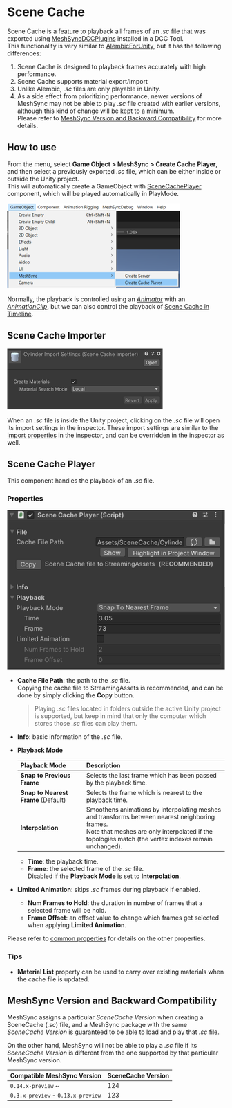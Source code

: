# Scene Cache

Scene Cache is a feature to playback all frames of an *.sc* file that 
was exported using [MeshSyncDCCPlugins](https://docs.unity3d.com/Packages/com.unity.meshsync.dcc-plugins@latest)
installed in a DCC Tool.   
This functionality is very similar to [AlembicForUnity](https://docs.unity3d.com/Packages/com.unity.formats.alembic@latest/index.html),
but it has the following differences:

1. Scene Cache is designed to playback frames accurately with high performance.
1. Scene Cache supports material export/import
1. Unlike Alembic, *.sc* files are only playable in Unity.
1. As a side effect from prioritizing performance, newer versions of MeshSync may not be able to 
   play *.sc* file created with earlier versions, although this kind of change will be kept to a minimum.        
   Please refer to [MeshSync Version and Backward Compatibility](#meshsync-version-and-backward-compatibility) 
   for more details.


## How to use

From the menu, select **Game Object > MeshSync > Create Cache Player**, 
and then select a previously exported *.sc* file, 
which can be either inside or outside the Unity project.  
This will automatically create a GameObject with 
[SceneCachePlayer](#scene-cache-player) component, 
which will be played automatically in PlayMode.

![Menu](images/MenuCreateCachePlayer.png)

Normally, the playback is controlled using an 
[*Animator*](https://docs.unity3d.com/ScriptReference/Animator.html) with an 
[*AnimationClip*](https://docs.unity3d.com/ScriptReference/AnimationClip.html), but 
we can also control the playback of [Scene Cache in Timeline](SceneCacheInTimeline.md).

## Scene Cache Importer 

![](images/SceneCacheImporter.png)

When an *.sc* file is inside the Unity project, clicking on the *.sc* file 
will open its import settings in the inspector.
These import settings are similar to the [import properties](CommonMeshSyncProperties.md#import) in the inspector, 
and can be overridden in the inspector as well.

## Scene Cache Player 

This component handles the playback of an *.sc* file. 

### Properties

![](images/SceneCachePlayer.png)

- **Cache File Path**: the path to the *.sc* file.  
  Copying the cache file to StreamingAssets is recommended, and can be done by simply clicking the **Copy** button.  
 
  > Playing *.sc* files located in folders outside the active Unity project is supported, 
  > but keep in mind that only the computer which stores those *.sc* files can play them.

- **Info**: basic information of the *.sc* file.
- **Playback Mode**  

  |**Playback Mode**           |**Description** |
  |:----------------------- |:---|
  | **Snap to Previous Frame** | Selects the last frame which has been passed by the playback time. |
  | **Snap to Nearest Frame** (Default) | Selects the frame which is nearest to the playback time. |
  | **Interpolation**          | Smoothens animations by interpolating meshes and transforms between nearest neighboring frames. <br/> Note that meshes are only interpolated if the topologies match (the vertex indexes remain unchanged). |

  - **Time**: the playback time. 
  - **Frame**: the selected frame of the *.sc* file.   
    Disabled if the **Playback Mode** is set to **Interpolation**.

- **Limited Animation**: skips *.sc* frames during playback if enabled.
  - **Num Frames to Hold**: the duration in number of frames that a selected frame will be hold.
  - **Frame Offset**: an offset value to change which frames get selected when applying **Limited Animation**.

Please refer to [common properties](CommonMeshSyncProperties.md) for details on the other properties.

### Tips

* **Material List** property can be used to carry over existing materials when the cache file is updated.


## MeshSync Version and Backward Compatibility

MeshSync assigns a particular *SceneCache Version* when creating a SceneCache (*.sc*) file, and
a MeshSync package with the same *SceneCache Version* is guaranteed to be able to load and play that *.sc* file.   

On the other hand, MeshSync will not be able to play a *.sc* file if its  *SceneCache Version* is different from
the one supported by that particular MeshSync version.

|Compatible MeshSync Version   | SceneCache Version|
|:----------------------- |:---|
| `0.14.x-preview` ~                  |  124 |
| `0.3.x-preview` - `0.13.x-preview`  |  123 |




